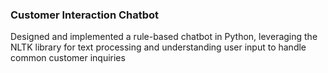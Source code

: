 ### Customer Interaction Chatbot
Designed and implemented a rule-based chatbot in Python, leveraging the NLTK library for text processing and understanding user input to handle common customer inquiries
